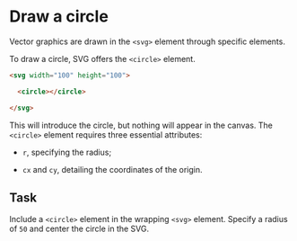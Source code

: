 # Draw a circle

Vector graphics are drawn in the `<svg>` element through specific elements.

To draw a circle, SVG offers the `<circle>` element.

```html
<svg width="100" height="100">

  <circle></circle>

</svg>
```

This will introduce the circle, but nothing will appear in the canvas. The `<circle>` element requires three essential attributes:

- `r`, specifying the radius;

- `cx` and `cy`, detailing the coordinates of the origin.

## Task

Include a `<circle>` element in the wrapping `<svg>` element. Specify a radius of `50` and center the circle in the SVG.

